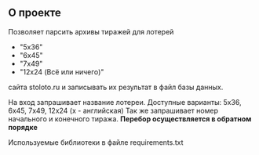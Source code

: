 ## О проекте
Позволяет парсить архивы тиражей для лотерей 
 - "5x36" 
 - "6x45"
 - "7x49"
 - "12x24 (Всё или ничего)" 

сайта stoloto.ru и записывать их результат в файл базы данных.

На вход запрашивает название лотереи.
Доступные варианты: 5x36, 6x45, 7x49, 12x24 (x - английская)
Так же запрашивает номер начального и конечного тиража.
<b>Перебор осуществляется в обратном порядке</b>

Используемые библиотеки в файле requirements.txt
